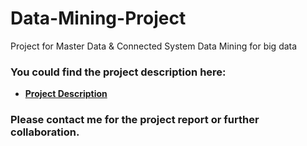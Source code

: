 # Data-Mining-Project
Project for Master Data & Connected System Data Mining for big data

### You could find the project description here:
* [**Project Description**](./docs/project.pdf)

### Please contact me for the project report or further collaboration.
